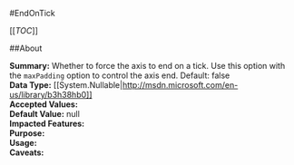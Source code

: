 #EndOnTick

[[_TOC_]]

##About

**Summary:**  Whether to force the axis to end on a tick. Use this option with the <code>maxPadding</code> option to control the axis end. Default: false   
**Data Type:** [[System.Nullable|http://msdn.microsoft.com/en-us/library/b3h38hb0]]  
**Accepted Values:**   
**Default Value:** null  
**Impacted Features:**   
**Purpose:**   
**Usage:**   
**Caveats:**   

